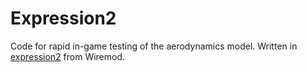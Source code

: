 # Expression2
Code for rapid in-game testing of the aerodynamics model. Written in [expression2](https://github.com/wiremod/wire/wiki/Expression-2) from Wiremod.
